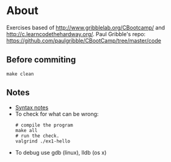 About
=====

Exercises based of http://www.gribblelab.org/CBootcamp/ and http://c.learncodethehardway.org/.
Paul Gribble's repo: https://github.com/paulgribble/CBootCamp/tree/master/code

## Before commiting
```
make clean
```

## Notes
- [Syntax notes](syntax.md)
- To check for what can be wrong:
    ```
    # compile the program
    make all
    # run the check. 
    valgrind ./ex1-hello
    ``` 
- To debug use gdb (linux), lldb (os x)

